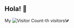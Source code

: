 ## Hola! 👋
My ![Visitor Count](https://profile-counter.glitch.me/serendipityerr/count.svg)-th visitors!💕


<!--<div align="center"> 
  
  [![Top Langs](https://github-readme-stats.vercel.app/api/top-langs/?username=serendipityerr&layout=donut)](https://github.com/serendipityerr/github-readme-stats)
  
  ![Anurag's GitHub stats](https://github-readme-stats.vercel.app/api?username=serendipityerr&show_icons=true&theme=radical) 
</div>-->


<!--
**serendipityerr/serendipityerr** is a ✨ _special_ ✨ repository because its `README.md` (this file) appears on your GitHub profile.

Here are some ideas to get you started:

- 🔭 I’m currently working on ...
- 🌱 I’m currently learning ...
- 👯 I’m looking to collaborate on ...
- 🤔 I’m looking for help with ...
- 💬 Ask me about ...
- 📫 How to reach me: ...
- 😄 Pronouns: ...
- ⚡ Fun fact: ...
-->
